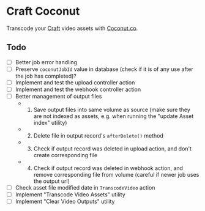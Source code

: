# Craft Coconut

Transcode your [Craft](https://www.craftcms.com) video assets with [Coconut.co](https://coconut.co/).

## Todo

- [ ] Better job error handling
- [ ] Preserve `coconutJobId` value in database (check if it is of any use after the job has completed)?
- [ ] Implement and test the upload controller action
- [ ] Implement and test the webhook controller action
- [ ] Better management of output files
    - 1. Save output files into same volume as source (make sure they are not indexed as assets, e.g. when running the "update Asset index" utility)
    - 2. Delete file in output record's `afterDelete()` method
    - 3. Check if output record was deleted in upload action, and don't create corresponding file
    - 4. Check if output record was deleted in webhook action, and remove corresponding file from volume (careful if newer job uses the output url)
- [ ] Check asset file modified date in `TranscodeVideo` action
- [ ] Implement "Transcode Video Assets" utility
- [ ] Implement "Clear Video Outputs" utility